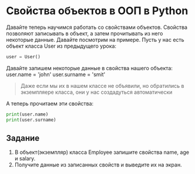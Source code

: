 # Свойства объектов в ООП в Python

Давайте теперь научимся работать со свойствами объектов. Свойства позволяют записывать в объект, а затем прочитывать из него некоторые данные. Давайте посмотрим на примере. Пусть у нас есть объект класса User из предыдущего урока:
```py
user = User() 
```

Давайте запишем некоторые данные в свойства нашего объекта:
user.name = 'john' 
user.surname = 'smit' 

> Даже если мы их в нашем классе не объявили, но обратились в экземпляере класса, они у нас создадуться автоматически

А теперь прочитаем эти свойства:
```py
print(user.name)
print(user.surname)
```

## Задание

1. В объект(экземпляр) класса Employee запишите свойства name, age и salary.
2. Получите данные из записанных свойств и выведите их на экран.